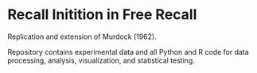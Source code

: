 # Recall Initition in Free Recall
Replication and extension of Murdock (1962).

Repository contains experimental data and all Python and R code for data processing, analysis, visualization, and statistical testing.

